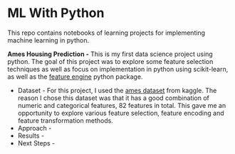 # ML With Python

This repo contains notebooks of learning projects for implementing machine learning in python.

__Ames Housing Prediction -__ This is my first data science project using python. The goal of this project was to explore some feature selection techniques as well as focus on implementation in python using scikit-learn, as well as the [feature engine](https://feature-engine.readthedocs.io/en/1.3.x/) python package.

* Dataset - For this project, I used the [ames dataset](https://www.kaggle.com/c/house-prices-advanced-regression-techniques) from kaggle. The reason I chose this dataset was that it has a good combination of numeric and categorical features, 82 features in total. This gave me an opportunity to explore various feature selection, feature encoding and feature transformation methods.
* Approach - 
* Results - 
* Next Steps - 
